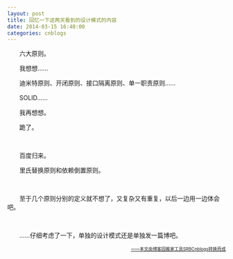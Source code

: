 ```yaml
---
layout: post
title: 回忆一下这两天看到的设计模式的内容
date: 2014-03-15 16:40:00
categories: cnblogs
---
```


<p>　　六大原则。</p>
<p>　　我想想&hellip;&hellip;</p>
<p>　　迪米特原则、开闭原则、接口隔离原则、单一职责原则&hellip;&hellip;</p>
<p>　　SOLID&hellip;&hellip;</p>
<p>　　我再想想。</p>
<p>　　跪了。</p>
<p>&nbsp;</p>
<p>　　百度归来。</p>
<p>　　里氏替换原则和依赖倒置原则。</p>
<p>&nbsp;</p>
<p>　　至于几个原则分别的定义就不想了，又复杂又有重复，以后一边用一边体会吧。</p>
<p>&nbsp;</p>
<p>　　&hellip;&hellip;仔细考虑了一下，单独的设计模式还是单独发一篇博吧。</p>

<div align=right><a href="https://github.com/mlxy"><font size=1>——本文由博客园搬家工具SRBCnblogs转换而成</font></a></div>